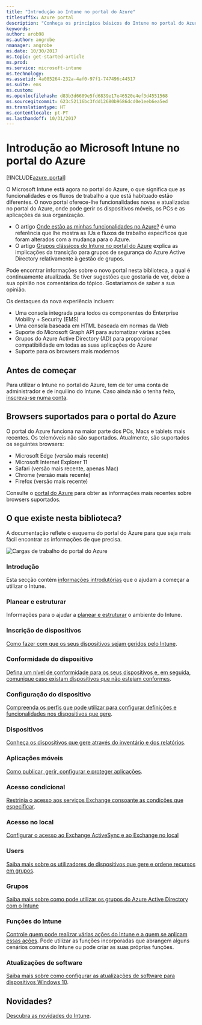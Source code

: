 ```yaml
---
title: "Introdução ao Intune no portal do Azure"
titlesuffix: Azure portal
description: "Conheça os princípios básicos do Intune no portal do Azure e como o pode ajudar a gerir os seus dispositivos.\""
keywords: 
author: arob98
ms.author: angrobe
nmanager: angrobe
ms.date: 10/30/2017
ms.topic: get-started-article
ms.prod: 
ms.service: microsoft-intune
ms.technology: 
ms.assetid: 4a085264-232a-4af0-97f1-747496c44517
ms.suite: ems
ms.custom: 
ms.openlocfilehash: d83b3d6609e5fd6839e17e46520e4ef3d4551568
ms.sourcegitcommit: 623c52116bc3fdd12680b9686dcd0e1eeb6ea5ed
ms.translationtype: HT
ms.contentlocale: pt-PT
ms.lasthandoff: 10/31/2017
---
```

# <a name="introduction-to-microsoft-intune-in-the-azure-portal"></a>Introdução ao Microsoft Intune no portal do Azure


[!INCLUDE[azure_portal](./includes/azure_portal.md)]

O Microsoft Intune está agora no portal do Azure, o que significa que as funcionalidades e os fluxos de trabalho a que está habituado estão diferentes.
O novo portal oferece-lhe funcionalidades novas e atualizadas no portal do Azure, onde pode gerir os dispositivos móveis, os PCs e as aplicações da sua organização.

* O artigo [Onde estão as minhas funcionalidades no Azure?](ui-changes.md) é uma referência que lhe mostra as IUs e fluxos de trabalho específicos que foram alterados com a mudança para o Azure.
* O artigo [Grupos clássicos do Intune no portal do Azure](groups-get-started.md) explica as implicações da transição para grupos de segurança do Azure Active Directory relativamente à gestão de grupos.




Pode encontrar informações sobre o novo portal nesta biblioteca, a qual é continuamente atualizada. Se tiver sugestões que gostaria de ver, deixe a sua opinião nos comentários do tópico. Gostaríamos de saber a sua opinião.

Os destaques da nova experiência incluem:

- Uma consola integrada para todos os componentes do Enterprise Mobility + Security (EMS)
- Uma consola baseada em HTML baseada em normas da Web
- Suporte do Microsoft Graph API para automatizar várias ações
- Grupos do Azure Active Directory (AD) para proporcionar compatibilidade em todas as suas aplicações do Azure
- Suporte para os browsers mais modernos

## <a name="before-you-start"></a>Antes de começar

Para utilizar o Intune no portal do Azure, tem de ter uma conta de administrador e de inquilino do Intune. Caso ainda não o tenha feito, [inscreva-se numa conta](https://portal.office.com/Signup/Signup.aspx?OfferId=40BE278A-DFD1-470a-9EF7-9F2596EA7FF9&dl=INTUNE_A&ali=1#0%20).

## <a name="supported-web-browsers-for-the-azure-portal"></a>Browsers suportados para o portal do Azure

O portal do Azure funciona na maior parte dos PCs, Macs e tablets mais recentes. Os telemóveis não são suportados.
Atualmente, são suportados os seguintes browsers:

- Microsoft Edge (versão mais recente)
- Microsoft Internet Explorer 11
- Safari (versão mais recente, apenas Mac)
- Chrome (versão mais recente)
- Firefox (versão mais recente)

Consulte o [portal do Azure](https://docs.microsoft.com/azure/azure-preview-portal-supported-browsers-devices) para obter as informações mais recentes sobre browsers suportados.

## <a name="whats-in-this-library"></a>O que existe nesta biblioteca?

A documentação reflete o esquema do portal do Azure para que seja mais fácil encontrar as informações de que precisa.

![Cargas de trabalho do portal do Azure](./media/azure-portal-workloads.png)

### <a name="introduction-and-get-started"></a>Introdução
Esta secção contém [informações introdutórias](introduction-intune.md) que o ajudam a começar a utilizar o Intune.
### <a name="plan-and-design"></a>Planear e estruturar
Informações para o ajudar a [planear e estruturar](/intune-classic/plan-design/introduction) o ambiente do Intune.
### <a name="device-enrollment"></a>Inscrição de dispositivos
[Como fazer com que os seus dispositivos sejam geridos pelo Intune](device-enrollment.md).
### <a name="device-compliance"></a>Conformidade do dispositivo
[Defina um nível de conformidade para os seus dispositivos e, em seguida, comunique caso existam dispositivos que não estejam conformes](device-compliance.md).
### <a name="device-configuration"></a>Configuração do dispositivo
[Compreenda os perfis que pode utilizar para configurar definições e funcionalidades nos dispositivos que gere](device-profiles.md).
### <a name="devices"></a>Dispositivos
[Conheça os dispositivos que gere através do inventário e dos relatórios](device-management.md).
### <a name="mobile-apps"></a>Aplicações móveis
[Como publicar, gerir, configurar e proteger aplicações](app-management.md).
### <a name="conditional-access"></a>Acesso condicional
[Restrinja o acesso aos serviços Exchange consoante as condições que especificar](conditional-access.md).
### <a name="on-premises-access"></a>Acesso no local
[Configurar o acesso ao Exchange ActiveSync e ao Exchange no local](/intune-classic/deploy-use/mobile-device-management-with-exchange-activesync-and-microsoft-intune)
### <a name="users"></a>Users
[Saiba mais sobre os utilizadores de dispositivos que gere e ordene recursos em grupos](users-add.md).
### <a name="groups"></a>Grupos
[Saiba mais sobre como pode utilizar os grupos do Azure Active Directory com o Intune](groups-get-started.md)
### <a name="intune-roles"></a>Funções do Intune
[Controle quem pode realizar várias ações do Intune e a quem se aplicam essas ações](role-based-access-control.md). Pode utilizar as funções incorporadas que abrangem alguns cenários comuns do Intune ou pode criar as suas próprias funções.
### <a name="software-updates"></a>Atualizações de software
[Saiba mais sobre como configurar as atualizações de software para dispositivos Windows 10](windows-update-for-business-configure.md).



## <a name="whats-new"></a>Novidades?

[Descubra as novidades do Intune](whats-new.md).
